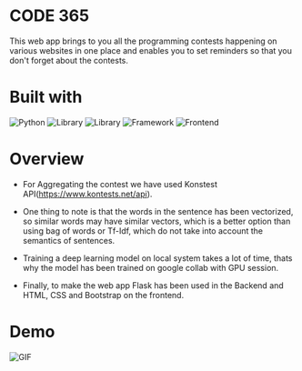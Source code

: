 # CODE 365

This web app brings to you all the programming contests happening on various websites in one place and enables you to
set reminders so that you don't forget about the contests.

# Built with

![Python](https://img.shields.io/badge/Python-3.8-blueviolet)
![Library](https://img.shields.io/badge/Library-keras-red)
![Library](https://img.shields.io/badge/Library-tensorflow-blue)
![Framework](https://img.shields.io/badge/Framework-flask-success)
![Frontend](https://img.shields.io/badge/Frontend-HTML%2FCSS%2FJS-blueviolet)

# Overview

-   For Aggregating the contest we have used Konstest API(https://www.kontests.net/api).

-   One thing to note is that the words in the sentence has been vectorized, so similar words may have similar vectors, which is a better option than using bag of words or Tf-Idf, which do not take into account the semantics of sentences.

-   Training a deep learning model on local system takes a lot of time, thats why the model has been trained on google collab with GPU session.

-   Finally, to make the web app Flask has been used in the Backend and HTML, CSS and Bootstrap on the frontend.

# Demo

![GIF](./code_365_DEMO.gif)
